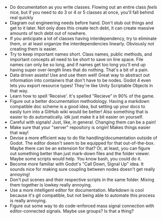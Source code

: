 - Do documentation as you write classes. Flowing out an entire class _feels_ nice, but if you need to do 3 or 4 or 5 classes at once, you'll fall behind real quickly
- Diagram out engineering needs before hand. Don't stub out things and get to it later. Not only does this create tech debt, it can create massive amounts of tech debt out of nowhere.
- If you anticipate a lot of classes having interdependency, try to eliminate them, or at least organize the interdependencies linearly. Obviously not creating them is easier.
- Try to keep important names short. Class names, public methods, and important concepts all need to be short to save on line space. File names can only be so long, and if names get too long you'll end up having super over-length lines that do nothing. That's a bit of a pain.
- Data driven assets! Use and use them well! Great way to abstract out information into containers that don't have to be nodes. Godot 4 even lets you export resource types! They're like Unity Scriptable Objects in that way.
- Learn how to spell 'Receive'. It's spelled "Recieve" in 90% of the game.
- Figure out a better documentation methodology. Having a markdown compatible doc scheme is a good idea, but setting up your docs to easily turn into a GitHub wiki would be better! Also something that is easier to do automatically. idk just make it a bit easier on yourself.
- Careful with signals! Just, like, in general. Changing them can be a pain!
- Make sure that your "server" repository is origin! Makes things easier that way!
- Devise a more efficient way to do file handling/documentation outside of Godot. The editor doesn't seem to be equipped for that out-of-the-box. Maybe there can be an extension for that? Or, at least, you can figure out something better than just mark-down files and the folder viewer. Maybe some scripts would help. You know bash, you could do it.
- Become more familiar with Godot's "Call Down, Signal Up" idea. It sounds nice for making sure coupling between nodes doesn't get really annoying!
- Don't put scenes and their respective scripts in the same folder. Mixing them together is lowkey really annoying.
- Use a more intelligent editor for documentation. Markdown is cool because it's git compatible, but not being able to automate this process is really annoying.
- Figure out some way to do code-enforced mass signal connection with editor-connected signals. Maybe use groups? Is that a thing?